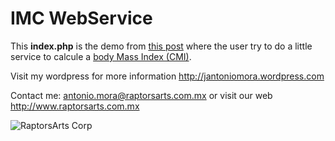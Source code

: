 # IMC WebService
This **index.php** is the demo from [this post](https://jantoniomora.wordpress.com/2017/05/29/webservice-con-php) where the user try to do a little service to calcule a [body Mass Index (CMI)](https://en.wikipedia.org/wiki/Body_mass_index).

Visit my wordpress for more information http://jantoniomora.wordpress.com

Contact me: antonio.mora@raptorsarts.com.mx or visit our web http://www.raptorsarts.com.mx

![RaptorsArts Corp](http://www.raptorsarts.com.mx/06.jpg) 
